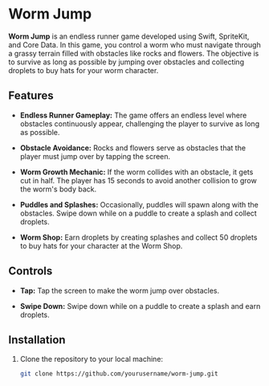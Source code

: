 # Worm Jump

**Worm Jump** is an endless runner game developed using Swift, SpriteKit, and Core Data. In this game, you control a worm who must navigate through a grassy terrain filled with obstacles like rocks and flowers. The objective is to survive as long as possible by jumping over obstacles and collecting droplets to buy hats for your worm character.

## Features

- **Endless Runner Gameplay:** The game offers an endless level where obstacles continuously appear, challenging the player to survive as long as possible.

- **Obstacle Avoidance:** Rocks and flowers serve as obstacles that the player must jump over by tapping the screen.

- **Worm Growth Mechanic:** If the worm collides with an obstacle, it gets cut in half. The player has 15 seconds to avoid another collision to grow the worm's body back.

- **Puddles and Splashes:** Occasionally, puddles will spawn along with the obstacles. Swipe down while on a puddle to create a splash and collect droplets.

- **Worm Shop:** Earn droplets by creating splashes and collect 50 droplets to buy hats for your character at the Worm Shop.

## Controls

- **Tap:** Tap the screen to make the worm jump over obstacles.

- **Swipe Down:** Swipe down while on a puddle to create a splash and earn droplets.


## Installation

1. Clone the repository to your local machine:

   ```bash
   git clone https://github.com/yourusername/worm-jump.git
